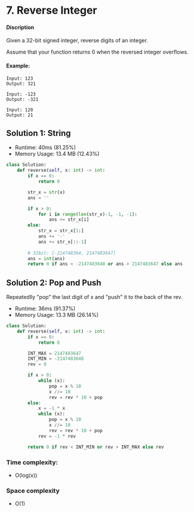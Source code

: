 # 7. Reverse Integer

#### Discription

Given a 32-bit signed integer, reverse digits of an integer.

Assume that your function returns 0 when the reversed integer overflows.

#### Example:

```
Input: 123
Output: 321

Input: -123
Output: -321

Input: 120
Output: 21
```

## Solution 1: String

- Runtime: 40ms (81.25%)
- Memory Usage: 13.4 MB (12.43%)

```python
class Solution:
    def reverse(self, x: int) -> int:
        if x == 0:
            return 0

        str_x = str(x)
        ans = ''

        if x > 0:
            for i in range(len(str_x)-1, -1, -1):
                ans += str_x[i]
        else:
            str_x = str_x[1:]
            ans += '-'
            ans += str_x[::-1]
    
        # 32bit: [-214748364, 2147483647]
        ans = int(ans)    
        return 0 if ans < -2147483648 or ans > 2147483647 else ans
```

## Solution 2: Pop and Push

Repeatedlly "pop" the last digit of x 
and "push" it to the back of the rev.

- Runtime: 36ms (91.37%)
- Memory Usage: 13.3 MB (26.14%)

```python
class Solution:
    def reverse(self, x: int) -> int:
        if x == 0:
            return 0

        INT_MAX = 2147483647
        INT_MIN = -2147483648
        rev = 0

        if x > 0:
            while (x):
                pop = x % 10
                x //= 10
                rev = rev * 10 + pop
        else:
            x = -1 * x
            while (x):
                pop = x % 10
                x //= 10
                rev = rev * 10 + pop
            rev = -1 * rev

        return 0 if rev < INT_MIN or rev > INT_MAX else rev
```


### Time complexity: 

- O(log(x))

### Space complexity

- O(1)
